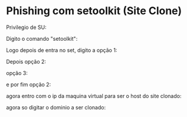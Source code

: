 
# Phishing com setoolkit (Site Clone)

Privilegio de SU:


Digito o comando "setoolkit":


Logo depois de entra no set, digito a opção 1:


Depois opção 2:


opção 3:


e por fim opção 2:


agora entro com o ip da maquina virtual para ser o host do site clonado:


agora so digitar o dominio a ser clonado:


